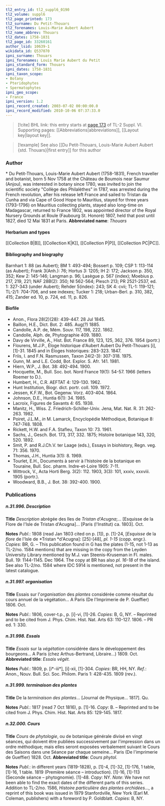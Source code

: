 ```yaml
---
tl2_entry_id: tl2_suppl6_0190
tl2_volume: suppl6
tl2_page_printed: 173
tl2_surname: Du Petit-Thouars
tl2_forenames: Louis-Marie Aubert Aubert
tl2_name_abbrev: Thouars
tl2_dates: 1758-1831
tl2_page_id: 33260161
author_lsid: 10639-1
wikidata_id: Q537070
ipni_surname: Thouars
ipni_forenames: Louis Marie Aubert du Petit
ipni_standard_form: Thouars
ipni_dates: 1758-1831
ipni_taxon_scope: 
- Botany
- Pteridophytes
- Spermatophytes
ipni_geo_scope: 
- France
ipni_version: 1.2
ipni_record_created: 2003-07-02 00:00:00.0
ipni_record_modified: 2010-10-06 07:37:33.0
---
```



> [!cite] BHL link: this entry starts at [page 173](https://www.biodiversitylibrary.org/page/33260161) of TL-2 Suppl. VI.
> Supporting pages: [[Abbreviations|abbreviations]], [[Layout key|layout key]].

> [!example] See also [[Du Petit-Thouars, Louis-Marie Aubert Aubert {std. Thouars}|first entry]] for this author

### Author

\* Du Petit-Thouars, Louis-Marie Aubert Aubert (1758-1831), French traveller and botanist, born 5 Nov 1758 at the Château de Boumois near Saumur (Anjou), was interested in botany since 1780, was invited to join the scientific society "Collège des Philalèthes" in 1787, was arrested during the French revolution, after his release left France and sailed to Tristan da Cunha and via Cape of Good Hope to Mauritius, stayed for three years (1793-1796) on Mauritius collecting plants, stayed also long-time on Madagascar, returned to France 1802, was appointed director of the Royal Nursery Grounds at Roule (Faubourg St. Honoré) 1807, held that post until 1827, died 12 Mai 1831 at Paris. 
**Abbreviated name**: *Thouars*

#### Herbarium and types

[[Collection B|B]], [[Collection K|K]], [[Collection P|P]], [[Collection PC|PC]].

#### Bibliography and biography

Barnhart 1: 88 (as Aubert); BM 1: 493-494; Bossert p. 109; CSP 1: 113-114 (as Aubert); Frank 3(Anh.): 76; Hortus 3: 1205; IH 2: 172; Jackson p. 350, 352; Kew 2: 145-146; Langman p. 96; Lasègue p. 567 (index); Moebius p. 217, 219, 221; NAF 28B(2): 350; NI 562-564; Plesch 213; PR 2521-2537, ed. 1: 327-343 (under Aubert); Rehder 5(index): 243; SK 4: cvii; TL-1: 119-121; TL-2/1: 704-706, and see indexes; Tucker 1: 218; Urban-Berl. p. 310, 382, 415; Zander ed. 10, p. 724, ed. 11, p. 826.

#### Biofile

- Anon., Flora 28(2)(28): 439-447. 28 Jul 1845.
- Baillon, H.E., Dict. Bot. 2: 485. Aug(?) 1885.
- Candolle, A.P. de, Mém. Souv. 117, 198, 222. 1862.
- Candolle, Alph. de, Phytographie 409. 1880.
- Davy de Virville, A., Hist. Bot. France 89, 123, 125, 362, 376. 1954 (portr.)
- Flourens, M.J.P., Éloge historique d'Aubert Aubert Du Petit-Thouars \[i\], \[1\]-31. 1845 and in Éloges historiques: 283-323. 1847.
- Friis, I. and F.N. Rasmussen, Taxon 24(2-3): 307-318. 1975.
- Gunn, M. and L.E. Codd, Bot. Explor. S. Afr. 141. 1981.
- Hiern, W.P., J. Bot. 38: 492-494. 1900.
- Hocquette, M., Bull. Soc. bot. Nord France 19(1): 54-57. 1966 (letters Roemer to D.).
- Humbert, H., C.R. AEFTAT 4: 129-130. 1962.
- Hunt Institution, Biogr. dict. portr. coll. 109. 1972.
- Jessen, K.F.W., Bot. Gegenw. Vorz. 403-404. 1864.
- Johnson, D.E., Huntia 6(1): 34. 1985.
- Lacroix, Figures de Savants 4: 65. 1938.
- Manitz, H., Wiss. Z. Friedrich-Schiller-Univ. Jena, Mat. Nat. R. 31: 262-263. 1982.
- Poiret, J.L.M., *in* M. Lamarck, Encyclopédie Méthodique, Botanique 8: 747-748. 1808.
- Rickett, H.W. and F.A. Stafleu, Taxon 10: 73. 1961.
- Sachs, J., Gesch. Bot. 173, 317, 332. 1875; Histoire botanique 143, 320, 520. 1892.
- Smit, P. and R.J.Ch.V. ter Laage (eds.), Essays in biohistory, Regn. veg. 71: 356. 1970.
- Thomas, J.H., Huntia 3(1): 8. 1969.
- Tourlet, E.H., Documents à servir à l'histoire de la botanique en Touraine, Bull. Soc. pharm. Indre-et-Loire 1905: 7-11.
- Wittrock, V., Acta Horti Berg. 3(2): 112. 1903, 3(3): 101, xxxiv, xxxviii. 1905 (portr.).
- Woodward, B.B., J. Bot. 38: 392-400. 1900.

### Publications

##### n.31.996. Description

**Title**
*Description* abrégée des Iles de *Tristan d'Acugna*;... \[Esquisse de la Flore de l'Isle de Tristan d'Acugna\]... \[Paris (l'Institut) ca. 1803\]. Oct.

**Notes**
*Publ*.: 1808 (read Jan 1803 cited on p. \[1\]), p. \[1\]-24, \[*Esquisse* de la *flore* de l'Isle de *Tristan *d'Acugna\]: \[25\]-\[48\], *pl. 1-15* (copp. engr.). *Copies*: BR, G. – This publication found in G has the plates (1-15, not 1-13 as TL-2/no. 1584 mentions) that are missing in the copy from the Leyden University Library mentioned by M.J. van Steenis-Kruseman in Fl. males. Bull. 19: 1144-1145. Dec 1964. The copy at BR has also *pl. 16-18* of the island. See also TL-2/no. 1584 where IDC 5914 is mentioned, not present in the latest catalogue.

##### n.31.997. organisation

**Title**
Essais sur l'*organisation* des *plantes* considérée comme résultat du cours annuel de la végétation... A Paris (De l'Imprimerie de P. Gueffier) 1806. Oct.

**Notes**
*Publ*.: 1806, cover-t.p., p. \[i\]-vi, \[1\]-26. *Copies*: B, G, NY. – Reprinted and to be cited from J. Phys. Chim. Hist. Nat. Arts 63: 110-127. 1806. – PR ed. 1: 330.

##### n.31.998. Essais

**Title**
*Essais* sur la *végétation* considérée dans le développement des bourgeons... A Paris (chez Arthus-Bertrand, Libraire...) 1809. Oct.
**Abbreviated title**: *Essais végét.*

**Notes**
*Publ*.: 1809, p. \[i\*-iii\*\], \[i\]-xii, \[1\]-304. *Copies*: BR, HH, NY.
*Ref*.: Anon., Nouv. Bull. Sci. Soc. Philom. Paris 1: 428-435. 1809 (rev.).

##### n.31.999. terminaison des plantes

**Title**
De la *terminaison des plantes*... \[Journal de Physique... 1817\]. Qu.

**Notes**
*Publ*.: 1817 (read 7 Oct 1816), p. \[1\]-16. *Copy*: B. – Reprinted and to be cited from J. Phys. Chim. Hist. Nat. Arts 85: 129-145. 1817.

##### n.32.000. Cours

**Title**
*Cours* de *phytologie*, ou de botanique générale divisé en vingt séances, qui doivent être publiées successivement par l'impression dans un ordre méthodique; mais elles seront exposées verbalement suivant le Cours des Saisons dans une Séance par chaque semeine... Paris (De l'imprimerie de Gueffier) 1828. Oct.
**Abbreviated title**: *Cours phytol.*

**Notes**
*Publ*.: in different years (1819-1828), p. \[1\]-4, \[1\]-32, \[1\]-176, 1 table, \[1\]-16, 1 table. 1819 (Première séance – introduction). \[1\]-16, \[1\]-113 (Seconde séance – phytognomie). \[1\]-48.
*Copy*: NY.
*Note*: We have not been able to find the exact dates of the different parts of this series.
Addition to TL-2/no. 1586, *Histoire particulière des plantes orchidées*..., a reprint of this book was issued in 1979 Stanfordville, New York (Earl M. Coleman, publishers) with a foreword by P. Goldblatt. *Copies*: B, NY.

